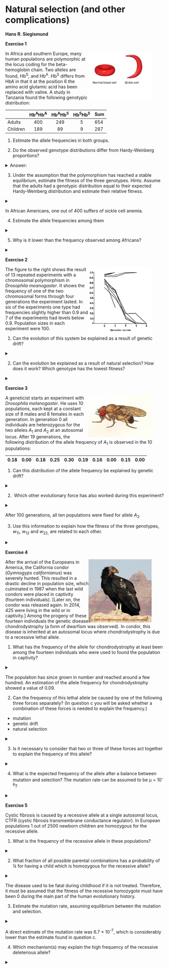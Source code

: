 # Natural selection (and other complications)

**Hans R. Siegismund**


**Exercise 1**


 <figure>
  <img  align="right" src="sel1sickle.png" alt="" width=200 title="">
 </figure>
  In Africa and southern Europe, many human
populations are polymorphic at the locus coding for the beta-hemoglobin
chain. Two alleles are found, Hb<sup>S</sup>, and Hb<sup>A</sup>. Hb<sup>S</sup> differs from HbA in that
it at the position 6 the amino acid glutamic acid has been replaced with
valine. A study in Tanzania found the following genotypic distribution:

|          | Hb<sup>A</sup>Hb<sup>A</sup> | Hb<sup>A</sup>Hb<sup>S</sup> | Hb<sup>S</sup>Hb<sup>S</sup> | Sum |
|----------|:----------------------------:|:----------------------------:|:----------------------------:|---|
| Adults   | 400                          | 249                          | 5                            | 654 |
| Children | 189                          | 89                           | 9                            | 287 |

1)  Estimate the allele frequencies in both groups.

2)  Do the observed genotype distributions differ from Hardy-Weinberg
    proportions?
<details>
  <summary>Answer:</summary>
  
  
|Adults    | Hb<sup>A</sup>Hb<sup>A</sup> | Hb<sup>A</sup>Hb<sup>S</sup> | Hb<sup>S</sup>Hb<sup>S</sup> | Sum |
|----------|:----------------------------|:----------------------------|:----------------------------|---|
|Observed  | 400                          | 249                          | 5                            | 654 |
|Expected  | 420.64                       | 207.71                       | 25.64                        | 654 |

where

*p*(A) = 0.802

*p*(S) = 0.198
 
The test for Hardy-Weinberg proportions gives χ<sup>2</sup> = 25.84, which is
highly significant. We see that this is caused by a large excess of
heterozygotes.

  
|Children    | Hb<sup>A</sup>Hb<sup>A</sup> | Hb<sup>A</sup>Hb<sup>S</sup> | Hb<sup>S</sup>Hb<sup>S</sup> | Sum |
|----------|:----------------------------|:----------------------------|:----------------------------|---|
|Observed  | 189                         |89                           |9                           |  287|
|Expected  | 189.97                       | 87.05                       | 9.97                       | 287 |

where

*p*(A) = 0.814

*p*(S) = 0.186

In this case the test for Hardy-Weinberg proportions is χ<sup>2</sup> = 0.14,
which is non-significant. We also see that the allele frequencies
among children and adults are similar. We do not bother to make a
formal test for it.

As might be known, the low survival of the  Hb<sup>S</sup>Hb<sup>S</sup> genotype is due to
sickle cell anemia. They have a high probability of dying because of
this. The Hb<sup>A</sup>Hb<sup>S</sup>  heterozygote is compared to the Hb<sup>A</sup>Hb<sup>A</sup> homozygote
more resistant to malaria. We therefore have a system of
overdominance.
</details>


3)  Under the assumption that the polymorphism has reached a stable
    equilibrium, estimate the fitness of the three genotypes. Hints:
    Assume that the adults had a genotypic distribution equal to their
    expected Hardy-Weinberg distribution and estimate their relative
    fitness.

<details>
  <summary> </summary>

|Adults    | Hb<sup>A</sup>Hb<sup>A</sup> | Hb<sup>A</sup>Hb<sup>S</sup> | Hb<sup>S</sup>Hb<sup>S</sup> | Sum |
|----------|:----------------------------|:----------------------------|:----------------------------|---|
|Observed  | 400                          | 249                          | 5                            | 654 |
|Expected  | 420.64                       | 207.71                       | 25.64                        | 654 |
|Fitness (O/E)|0.951                      |1.199                         |0.195                         |     |
|Relative fitness |  0.793                |   1.000                      |0.163                         |     |
|Selection coefficient|  0.207            |   0                          |0.837                         |     |

We can see that the selection against the HbSHbS genotype is very
severe. We can use the selection coefficient to estimate the equilibrium
allele frequency

*p* = *t*/(*s* + *t*) = 0.837/(0.207 + 0.837) = 0.802

This value is identical to the estimated allele frequency among the
adults. The reason is that we have estimated it under the assumption of
equilibrium.

</details>

In African Americans, one out of 400 suffers of sickle cell anemia.

4)  Estimate the allele frequencies among them

<details>
  <summary> </summary>

*q* = √(1/400) = 0.05
</details>

5)  Why is it lower than the frequency observed among Africans?

<details>
  <summary> </summary>

There is no longer malaria in the USA. It has been eliminated.
Therefore, there is no longer overdominant selection that keeps a high
allele frequency of the deleterious allele. There has been directional
selection against the deleterious allele, which has reduced its
frequency.
</details>

**Exercise 2**

 <figure>
  <img  align="right" src="sel2underdominance.png" alt="" width=200 title="">
 </figure>

The figure to the right shows the result of 13 repeated experiments with
a chromosomal polymorphism in *Drosophila meanogaster*. It shows the
frequency of one of the two chromosomal forms through four generations
the experiment lasted. In six of the experiments one type had
frequencies slightly higher than 0.9 and 7 of the experiments had levels
below 0.9. Population sizes in each experiment were 100.


1)  Can the evolution of this system be explained as a result of  genetic drift?

<details>
  <summary> </summary>

No. It is highly unlikely that genetic drift in a population with a
size of 100 can result in fixation after 4 generations. In addition, all six
experiments starting with a frequency of about 0.9 end up being fixed
for one allele, while the seven experiments, which start with a rate
is below 0.9 all end up being fixed for the other allele. Genetic
drift would have a more “random” nature.
</details>

2)  Can the evolution be explained as a result of natural selection?
    How does it work? Which genotype has the lowest fitness?

<details>
  <summary> </summary>

Yes; there must be underdominance where the heterozygote has a lower
fitness than both homozygotes.
</details>

**Exercise 3**

<figure>
  <img  align="right" src="sel3drosophila.png" alt="" width=200 title="">
 </figure>

A geneticist starts an experiment with *Drosophila melanogaster*. He
uses 10 populations, each kept at a constant size of 8 males and 8
females in each generation. In generation 0 all individuals are
heterozygous for the two alleles *A*<sub>1</sub> and *A*<sub>2</sub> at
an autosomal locus. After 19 generations, the following distribution of
the allele frequency of *A*<sub>1</sub> is observed in the 10
populations:

|0.18 |0.00 |0.18| 0.25| 0.30| 0.19| 0.16| 0.00| 0.15| 0.00|
|-----|-----|----|-----|-----|-----|-----|-----|-----|-----|

1)  Can this distribution of the allele frequency be explained by
    genetic drift?
<details>
  <summary> </summary>

No. With genetic drift, the allele frequencies would be distributed
randomly over the entire range from 0 to 1. Here, all 10 populations
have an allele frequency of less than 0.5, which is very unlikely.
(0.5<sup>10</sup> = 0.000977)
</details>

2)   Which other evolutionary force has also worked during this
    experiment?
<details>
  <summary> </summary>

Natural selection.
</details>

After 100 generations, all ten populations were fixed for allele
*A*<sub>2</sub>*.*

3)  Use this information to explain how the fitness of the three
    genotypes, *w*<sub>11</sub>, *w*<sub>12</sub> and *w*<sub>22,</sub>
    are related to each other.
<details>
  <summary> </summary>

Natural selection has also been involved, in this case in the form of
directional selection, where

*w*<sub>11</sub> < *w*<sub>12</sub> < *w*<sub>22,</sub>
</details>

**Exercise 4**

<figure>
  <img  align="right" src="sel4condor.png" alt="" width=200 title="">
 </figure>

After the arrival of the Europeans in America,
the California condor (*Gymnogyps californianus*) was severely hunted.
This resulted in a drastic decline in population size, which culminated
in 1987 when the last wild condors were placed in captivity (fourteen
individuals). [Later on, the condor was released again. In 2014, 425 were living in
    the wild or in captivity.] Among the progeny of these fourteen individuals
the genetic disease chondrodystrophy (a form of dwarfism was observed).
In condor, this disease is inherited at an autosomal locus where
chondrodystrophy is due to a recessive lethal allele.

1)  What has the frequency of the allele for chondrodystrophy at least
    been among the fourteen individuals who were used to found the
    population in captivity?
<details>
  <summary> </summary>

*q* ≥ 2/(2 x 14) = 0.071

There must at least have been two heterozygotes among the fourteen
individuals.

</details>

The population has since grown in number and reached around a few
hundred. An estimation of the allele frequency for chondrodystrophy
showed a value of 0.09.

2)  Can the frequency of this lethal allele be caused by one of the
    following three forces separately? (In question c you will be asked
    whether a combination of these forces is needed to explain the
    frequency.)

- mutation
- genetic drift
- natural selection

<details>
  <summary> </summary>

- mutation No
- genetic drift Yes
- natural selection No

</details>

3)  Is it necessary to consider that two or three of these forces act
    together to explain the frequency of this allele?
<details>
  <summary> </summary>

The allele for chondrodystophy arose through mutation and genetic
drift has resulted in the high frequency. (Natural selection
eliminates this allele, and thus would not be able to explain the high
frequency of allele.)
</details>

4)  What is the expected frequency of the allele after a balance
    between mutation and selection? The mutation rate can be assumed to be μ =
    10<sup>-6</sup>?
<details>
  <summary> </summary>

The equilibrium between mutation and natural selection is given by
 
 *p* = √(μ/*s*) = √(10<sup>-6</sup> /1) = 0.001.
</details>

**Exercise 5**

Cystic fibrosis is caused by a recessive allele at a single autosomal
locus, CTFR (cystic fibrosis transmembrane conductance regulator). In
European populations 1 out of 2500 newborn children are homozygous for
the recessive allele.

1)  What is the frequency of the recessive allele in these populations?
<details>
  <summary> </summary>

*q* = √ (1/2500) = 1/50 = 0.02
</details>

2)  What fraction of all possible parental combinations has a
    probability of ¼ for having a child which is homozygous for the
    recessive allele?
<details>
  <summary> </summary>

It must be the combination heterozygote × heterozygote: 

2*pq* × 2*pq* (2 × 0.98 × 0.02)<sup>2</sup> = 0.0392<sup>2</sup> = 0.0015

</details>

The disease used to be fatal during childhood if it is not treated.
Therefore, it must be assumed that the fitness of the recessive
homozygote must have been 0 during the main part of the human
evolutionary history.

3)  Estimate the mutation rate, assuming equilibrium between the
    mutation and selection.
<details>
  <summary> </summary>

*q =* √*(μ/s*), 

where *μ* in is the mutation rate and *s* is the
selection coefficient, which must be 1 since the fitness is 0.

Therefore,

*μ* = *q*<sup>2</sup>*s* = 0.02<sup>2</sup> × 1 = 0.0004

</details>

A direct estimate of the mutation rate was 6.7 × 10<sup>-7</sup>, which
is considerably lower than the estimate found in question c.

4)  Which mechanism(s) may explain the high frequency of the recessive
    deleterious allele?
<details>
  <summary> </summary>

It could be overdominant selection where the fitness of heterozygous
carriers is higher than in homozygous normal. There have been several
hypotheses for this: increased resistance against tuberculosis or
cholera has been suggested but there are no hard data to explain it.

</details>

